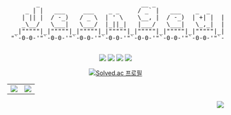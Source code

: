 

<div align="center">

  <pre>
        _                            __ _                          
     _ | |   ___     ___    _ _     / _` |   ___    _  _    _ __   
    | || |  / -_)   / _ \  | ' \    \__, |  / -_)  | +| |  | '  \  
    _\__/   \___|   \___/  |_||_|   |___/   \___|   \_,_|  |_|_|_| 
  _|"""""|_|"""""|_|"""""|_|"""""|_|"""""|_|"""""|_|"""""|_|"""""| 
 "`-0-0-'"`-0-0-'"`-0-0-'"`-0-0-'"`-0-0-'"`-0-0-'"`-0-0-'"`-0-0-'
  </pre>                                                                        

  <img src="https://img.shields.io/badge/HTML5-E34F26?style=flat-square&logo=HTML5&logoColor=white"/> <img src="https://img.shields.io/badge/CSS3-1572B6?style=flat-square&logo=CSS3&logoColor=white"/>
<img src="https://img.shields.io/badge/JavaScript-F7DF1E?style=flat-square&logo=JavaScript&logoColor=black"/>
<img src="https://img.shields.io/badge/React-61DAFB?style=flat-square&logo=React&logoColor=white"/>

[![Solved.ac
프로필](http://mazassumnida.wtf/api/v2/generate_badge?boj=dkswjddma)](https://solved.ac/dkswjddma)

<table>
    <tr>
        <td>
            <img src="https://github-readme-stats.vercel.app/api?username=Jeongeum&show_icons=true&theme=graywhite&exclude_repo=Mac-Settings,Jeongeum,Jeongeum.github.io"/></a>
        </td>
        <td>
            <img src="https://github-readme-stats.vercel.app/api/top-langs/?username=Jeongeum&layout=compact&theme=graywhite&exclude_repo=Mac-Settings,Jeongeum,Jeongeum.github.io"/></a>
        </td>
    </tr>
</table>
  
</div>
  <div align=right>
    <a href="https://hits.seeyoufarm.com"><img src="https://hits.seeyoufarm.com/api/count/incr/badge.svg?url=https%3A%2F%2Fgithub.com%2FJeongeum&count_bg=%234778BE&title_bg=%23555555&icon=&icon_color=%23E7E7E7&title=Profile+Viewers&edge_flat=true"/></a>
</div>

<!-- 
**Jeongeum/Jeongeum** is a ✨ _special_ ✨ repository because its `README.md` (this file) appears on your GitHub profile.

Here are some ideas to get you started:

- 🔭 I’m currently working on ...
- 🌱 I’m currently learning ...
- 👯 I’m looking to collaborate on ...
- 🤔 I’m looking for help with ...
- 💬 Ask me about ...
- 📫 How to reach me: ...
- 😄 Pronouns: ...
- ⚡ Fun fact: ...
-->
